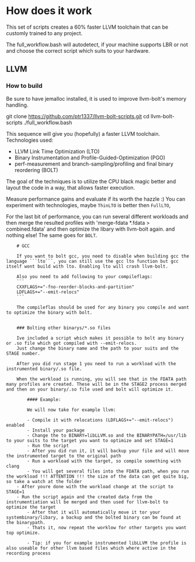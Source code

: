 # How does it work

This set of scripts creates a 60% faster LLVM toolchain that can be customly
trained to any project.

The full_workflow.bash will autodetect, if your machine supports LBR or not and choose the correct script which suits to your hardware.
## LLVM

### How to build

Be sure to have jemalloc installed, it is used to improve llvm-bolt's memory handling.

git clone https://github.com/ptr1337/llvm-bolt-scripts.git
cd llvm-bolt-scripts
./full_workflow.bash

This sequence will give you (hopefully) a faster LLVM toolchain.
Technologies used:

-   LLVM Link Time Optimization (LTO)
-   Binary Instrumentation and Profile-Guided-Optimization (PGO)
-   perf-measurement and branch-sampling/profiling and final binary reordering (BOLT)

The goal of the techniques is to utilize the CPU black magic better and layout
the code in a way, that allows faster execution.

Measure performance gains and evaluate if its worth the hazzle :)
You can experiment with technologies, maybe `ThinLTO` is better then `FullLTO`,

For the last bit of performance, you can run several different workloads and then merge the resulted profiles with 'merge-fdata \*.fdata > combined.fdata' and then optimize the libary with llvm-bolt again.
        and nothing else! The same goes for `BOLT`.

        # GCC

        If you want to bolt gcc, you need to disable when building gcc the language ```lto```, you can still use the gcc lto function but gcc itself wont build with lto. Enabling lto will crash llvm-bolt.

        Also you need to add following to your compileflags:
        ```
        CXXFLAGS+="-fno-reorder-blocks-and-partition"
        LDFLAGS+="--emit-relocs"
        ```

        The compileflas should be used for any binary you compile and want to optimize the binary with bolt.


        ### Bolting other binarys/*.so files

        Ive included a script which makes it possible to bolt any binary or .so file which got compiled with --emit-relocs.
        Just change the binary name and the path to your suits and the STAGE number.

        After you did run stage 1 you need to run a workload with the instrumented binary/.so file.

        When the workload is running, you will see that in the FDATA path many profiles are created. These will be in the STAGE2 process merged and then on your binary/.so file used and bolt will optimize it.

            #### Example:

            We will now take for example llvm:

            - Compile it with relocations (LDFLAGS+="--emit-relocs") enabled
            - Install your package
            - Change the to BINARY=libLLVM.so and the BINARYPATH=/usr/lib to your suits to the target you want to optimize and set STAGE=1
            - Run the script
            - After you did run it, it will backup your file and will move the instrumented target to the original path
            - Run a workload with the target, so compile something with clang
            - You will get several files into the FDATA path, when you run the workload !!! ATTENTION !!! the size of the data can get quite big, so take a watch at the folder
        - After youre done with the workload change at the script to STAGE=1
        - Run the script again and the created data from the instrumentiation will be merged and then used for llvm-bolt to optimize the target
            - After that it will automatically move it tor your systembinary/libary, a backup and the bolted binary can be found at the binarypath.
            - Thats it, now repeat the worklow for other targets you want top optimize.

            - Tip: if you for example instrumented libLLVM the profile is also useable for other llvm based files which where active in the recording process
